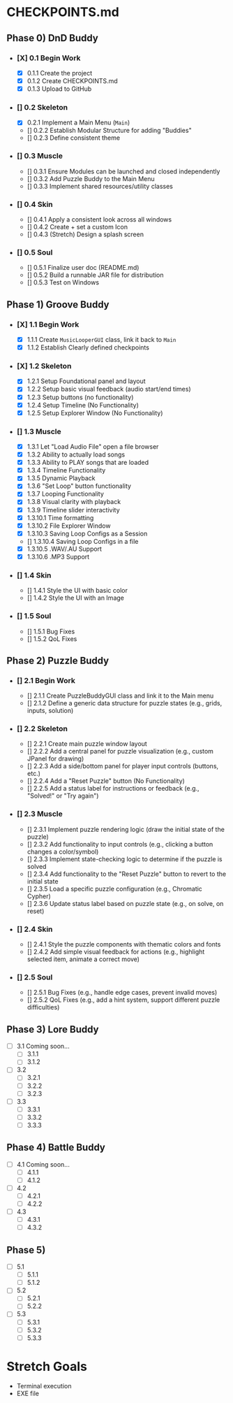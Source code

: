 # CHECKPOINTS.md

## Phase 0) DnD Buddy
- ### [X] 0.1 Begin Work
  - [X] 0.1.1 Create the project
  - [X] 0.1.2 Create CHECKPOINTS.md
  - [X] 0.1.3 Upload to GitHub
- ### [] 0.2 Skeleton
  - [X] 0.2.1 Implement a Main Menu (`Main`)
  - [] 0.2.2 Establish Modular Structure for adding "Buddies"
  - [] 0.2.3 Define consistent theme
- ### [] 0.3 Muscle
  - [] 0.3.1 Ensure Modules can be launched and closed independently
  - [] 0.3.2 Add Puzzle Buddy to the Main Menu
  - [] 0.3.3 Implement shared resources/utility classes
- ### [] 0.4 Skin
  - [] 0.4.1 Apply a consistent look across all windows
  - [] 0.4.2 Create + set a custom Icon
  - [] 0.4.3 (Stretch) Design a splash screen
- ### [] 0.5 Soul
  - [] 0.5.1 Finalize user doc (README.md)
  - [] 0.5.2 Build a runnable JAR file for distribution
  - [] 0.5.3 Test on Windows

## Phase 1) Groove Buddy
- ### [X] 1.1 Begin Work
    - [X] 1.1.1 Create `MusicLooperGUI` class, link it back to `Main`
    - [X] 1.1.2 Establish Clearly defined checkpoints
- ### [X] 1.2 Skeleton
    - [X] 1.2.1 Setup Foundational panel and layout
    - [X] 1.2.2 Setup basic visual feedback (audio start/end times)
    - [X] 1.2.3 Setup buttons (no functionality)
    - [X] 1.2.4 Setup Timeline (No Functionality)
    - [X] 1.2.5 Setup Explorer Window (No Functionality)
- ### [] 1.3 Muscle
    - [X] 1.3.1 Let "Load Audio File" open a file browser
    - [X] 1.3.2 Ability to actually load songs
    - [X] 1.3.3 Ability to PLAY songs that are loaded
    - [X] 1.3.4 Timeline Functionality
    - [X] 1.3.5 Dynamic Playback
    - [X] 1.3.6 "Set Loop" button functionality
    - [X] 1.3.7 Looping Functionality
    - [X] 1.3.8 Visual clarity with playback
    - [X] 1.3.9 Timeline slider interactivity
    - [X] 1.3.10.1 Time formatting
    - [X] 1.3.10.2 File Explorer Window
    - [X] 1.3.10.3 Saving Loop Configs as a Session
    - [] 1.3.10.4 Saving Loop Configs in a file
    - [X] 1.3.10.5 .WAV/.AU Support
    - [X] 1.3.10.6 .MP3 Support
- ### [] 1.4 Skin
  - [] 1.4.1 Style the UI with basic color
  - [] 1.4.2 Style the UI with an Image
- ### [] 1.5 Soul
  - [] 1.5.1 Bug Fixes
  - [] 1.5.2 QoL Fixes

## Phase 2) Puzzle Buddy
- ### [] 2.1 Begin Work
  - [] 2.1.1 Create PuzzleBuddyGUI class and link it to the Main menu
  - [] 2.1.2 Define a generic data structure for puzzle states (e.g., grids, inputs, solution)

- ### [] 2.2 Skeleton
  - [] 2.2.1 Create main puzzle window layout
  - [] 2.2.2 Add a central panel for puzzle visualization (e.g., custom JPanel for drawing)
  - [] 2.2.3 Add a side/bottom panel for player input controls (buttons, etc.)
  - [] 2.2.4 Add a "Reset Puzzle" button (No Functionality)
  - [] 2.2.5 Add a status label for instructions or feedback (e.g., "Solved!" or "Try again")

- ### [] 2.3 Muscle
  - [] 2.3.1 Implement puzzle rendering logic (draw the initial state of the puzzle)
  - [] 2.3.2 Add functionality to input controls (e.g., clicking a button changes a color/symbol)
  - [] 2.3.3 Implement state-checking logic to determine if the puzzle is solved
  - [] 2.3.4 Add functionality to the "Reset Puzzle" button to revert to the initial state
  - [] 2.3.5 Load a specific puzzle configuration (e.g., Chromatic Cypher)
  - [] 2.3.6 Update status label based on puzzle state (e.g., on solve, on reset)

- ### [] 2.4 Skin
  - [] 2.4.1 Style the puzzle components with thematic colors and fonts
  - [] 2.4.2 Add simple visual feedback for actions (e.g., highlight selected item, animate a correct move)
 
- ### [] 2.5 Soul
  - [] 2.5.1 Bug Fixes (e.g., handle edge cases, prevent invalid moves)
  - [] 2.5.2 QoL Fixes (e.g., add a hint system, support different puzzle difficulties)

## Phase 3) Lore Buddy
- [ ] 3.1 Coming soon...
    - [ ] 3.1.1 
    - [ ] 3.1.2 
- [ ] 3.2 
    - [ ] 3.2.1 
    - [ ] 3.2.2 
    - [ ] 3.2.3 
- [ ] 3.3 
    - [ ] 3.3.1 
    - [ ] 3.3.2 
    - [ ] 3.3.3 

## Phase 4) Battle Buddy
- [ ] 4.1 Coming soon...
    - [ ] 4.1.1 
    - [ ] 4.1.2 
- [ ] 4.2 
    - [ ] 4.2.1 
    - [ ] 4.2.2 
- [ ] 4.3 
    - [ ] 4.3.1 
    - [ ] 4.3.2 

## Phase 5) 
- [ ] 5.1 
    - [ ] 5.1.1 
    - [ ] 5.1.2 
- [ ] 5.2 
    - [ ] 5.2.1 
    - [ ] 5.2.2 
- [ ] 5.3 
    - [ ] 5.3.1 
    - [ ] 5.3.2 
    - [ ] 5.3.3 

# Stretch Goals
- Terminal execution
- EXE file 